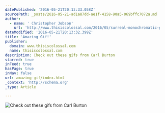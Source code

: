 ```yaml
---
datePublished: '2016-05-21T20:13:33.058Z'
sourcePath: _posts/2016-05-21-ad1a87dd-ae1f-4158-90a5-069bffc7072a.md
author:
  - name: ' Christopher Jobson'
    url: 'http://www.thisiscolossal.com/2016/05/surreal-monochromatic-gifs-by-carl-burton/'
dateModified: '2016-05-21T20:13:32.399Z'
title: 'Amazing Gif!'
publisher:
  domain: www.thisiscolossal.com
  name: thisiscolossal.com
description: Check out these gifs from Carl Burton
starred: true
inFeed: true
hasPage: true
inNav: false
url: amazing-gif/index.html
_context: 'http://schema.org'
_type: Article

---
```

![Check out these gifs from Carl Burton](https://s3-us-west-2.amazonaws.com/the-grid-img/p/b801264b4592a4253163e16ce94b52c9ca515a5e.gif)